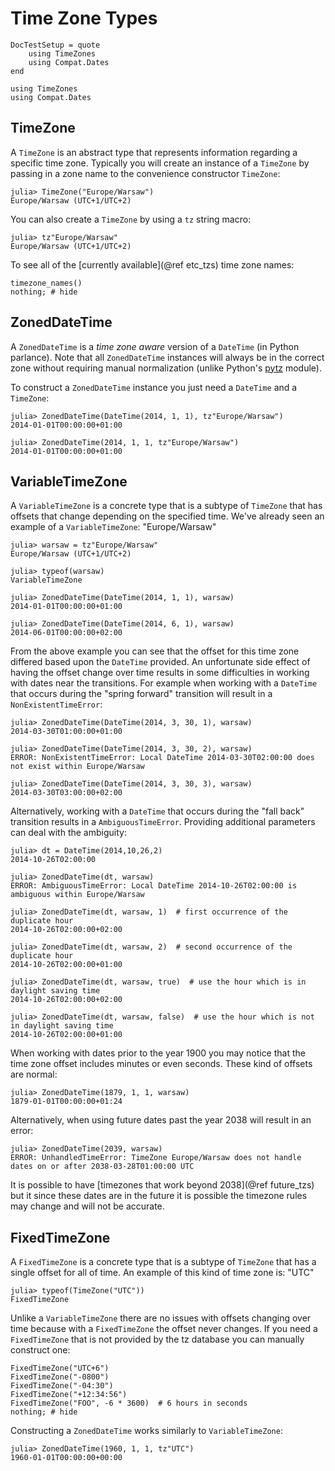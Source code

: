 # Time Zone Types

```@meta
DocTestSetup = quote
	using TimeZones
	using Compat.Dates
end
```

```@setup tz
using TimeZones
using Compat.Dates
```

## TimeZone

A `TimeZone` is an abstract type that represents information regarding a specific time zone. Typically you will create an instance of a `TimeZone` by passing in a zone name to the convenience constructor `TimeZone`:

```jldoctest warsaw
julia> TimeZone("Europe/Warsaw")
Europe/Warsaw (UTC+1/UTC+2)
```

You can also create a `TimeZone` by using a `tz` string macro:

```jldoctest warsaw
julia> tz"Europe/Warsaw"
Europe/Warsaw (UTC+1/UTC+2)
```

To see all of the [currently available](@ref etc_tzs) time zone names:

```@example tz
timezone_names()
nothing; # hide
```

## ZonedDateTime

A `ZonedDateTime` is a *time zone aware* version of a `DateTime` (in Python parlance). Note that all `ZonedDateTime` instances will always be in the correct zone without requiring manual normalization (unlike Python's [pytz](http://pytz.sourceforge.net/) module).

To construct a `ZonedDateTime` instance you just need a `DateTime` and a `TimeZone`:

```jldoctest warsaw
julia> ZonedDateTime(DateTime(2014, 1, 1), tz"Europe/Warsaw")
2014-01-01T00:00:00+01:00

julia> ZonedDateTime(2014, 1, 1, tz"Europe/Warsaw")
2014-01-01T00:00:00+01:00
```

## VariableTimeZone

A `VariableTimeZone` is a concrete type that is a subtype of `TimeZone` that has offsets that change depending on the specified time. We've already seen an example of a `VariableTimeZone`: "Europe/Warsaw"

```jldoctest warsaw
julia> warsaw = tz"Europe/Warsaw"
Europe/Warsaw (UTC+1/UTC+2)

julia> typeof(warsaw)
VariableTimeZone

julia> ZonedDateTime(DateTime(2014, 1, 1), warsaw)
2014-01-01T00:00:00+01:00

julia> ZonedDateTime(DateTime(2014, 6, 1), warsaw)
2014-06-01T00:00:00+02:00
```

From the above example you can see that the offset for this time zone differed based upon the `DateTime` provided. An unfortunate side effect of having the offset change over time results in some difficulties in working with dates near the transitions. For example when working with a `DateTime` that occurs during the "spring forward" transition will result in a `NonExistentTimeError`:

```jldoctest warsaw
julia> ZonedDateTime(DateTime(2014, 3, 30, 1), warsaw)
2014-03-30T01:00:00+01:00

julia> ZonedDateTime(DateTime(2014, 3, 30, 2), warsaw)
ERROR: NonExistentTimeError: Local DateTime 2014-03-30T02:00:00 does not exist within Europe/Warsaw

julia> ZonedDateTime(DateTime(2014, 3, 30, 3), warsaw)
2014-03-30T03:00:00+02:00
```

Alternatively, working with a `DateTime` that occurs during the "fall back" transition results in a `AmbiguousTimeError`. Providing additional parameters can deal with the ambiguity:

```jldoctest warsaw
julia> dt = DateTime(2014,10,26,2)
2014-10-26T02:00:00

julia> ZonedDateTime(dt, warsaw)
ERROR: AmbiguousTimeError: Local DateTime 2014-10-26T02:00:00 is ambiguous within Europe/Warsaw

julia> ZonedDateTime(dt, warsaw, 1)  # first occurrence of the duplicate hour
2014-10-26T02:00:00+02:00

julia> ZonedDateTime(dt, warsaw, 2)  # second occurrence of the duplicate hour
2014-10-26T02:00:00+01:00

julia> ZonedDateTime(dt, warsaw, true)  # use the hour which is in daylight saving time
2014-10-26T02:00:00+02:00

julia> ZonedDateTime(dt, warsaw, false)  # use the hour which is not in daylight saving time
2014-10-26T02:00:00+01:00
```

When working with dates prior to the year 1900 you may notice that the time zone offset includes minutes or even seconds. These kind of offsets are normal:

```jldoctest warsaw
julia> ZonedDateTime(1879, 1, 1, warsaw)
1879-01-01T00:00:00+01:24
```

Alternatively, when using future dates past the year 2038 will result in an error:

```jldoctest warsaw
julia> ZonedDateTime(2039, warsaw)
ERROR: UnhandledTimeError: TimeZone Europe/Warsaw does not handle dates on or after 2038-03-28T01:00:00 UTC
```

It is possible to have [timezones that work beyond 2038](@ref future_tzs) but it since these dates are in the future it is possible the timezone rules may change and will not be accurate.


## FixedTimeZone

A `FixedTimeZone` is a concrete type that is a subtype of `TimeZone` that has a single offset for all of time. An example of this kind of time zone is: "UTC"

```jldoctest
julia> typeof(TimeZone("UTC"))
FixedTimeZone
```

Unlike a `VariableTimeZone` there are no issues with offsets changing over time because with a `FixedTimeZone` the offset never changes. If you need a `FixedTimeZone` that is not provided by the tz database you can manually construct one:

```@example tz
FixedTimeZone("UTC+6")
FixedTimeZone("-0800")
FixedTimeZone("-04:30")
FixedTimeZone("+12:34:56")
FixedTimeZone("FOO", -6 * 3600)  # 6 hours in seconds
nothing; # hide
```

Constructing a `ZonedDateTime` works similarly to `VariableTimeZone`:

```jldoctest
julia> ZonedDateTime(1960, 1, 1, tz"UTC")
1960-01-01T00:00:00+00:00
```
